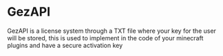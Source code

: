 # GezAPI
GezAPI is a license system through a TXT file where your key for the user will be stored, this is used to implement in the code of your minecraft plugins and have a secure activation key

